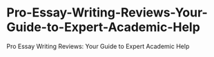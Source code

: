 # Pro-Essay-Writing-Reviews-Your-Guide-to-Expert-Academic-Help
Pro Essay Writing Reviews: Your Guide to Expert Academic Help
